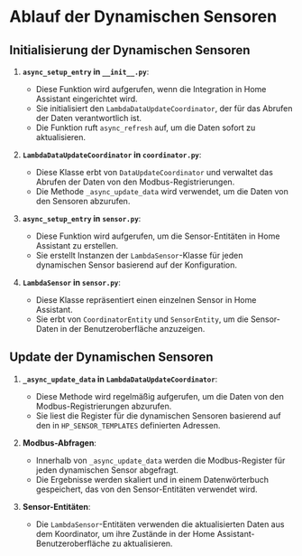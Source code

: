 # Ablauf der Dynamischen Sensoren

## Initialisierung der Dynamischen Sensoren

1. **`async_setup_entry` in `__init__.py`**:
   - Diese Funktion wird aufgerufen, wenn die Integration in Home Assistant eingerichtet wird.
   - Sie initialisiert den `LambdaDataUpdateCoordinator`, der für das Abrufen der Daten verantwortlich ist.
   - Die Funktion ruft `async_refresh` auf, um die Daten sofort zu aktualisieren.

2. **`LambdaDataUpdateCoordinator` in `coordinator.py`**:
   - Diese Klasse erbt von `DataUpdateCoordinator` und verwaltet das Abrufen der Daten von den Modbus-Registrierungen.
   - Die Methode `_async_update_data` wird verwendet, um die Daten von den Sensoren abzurufen.

3. **`async_setup_entry` in `sensor.py`**:
   - Diese Funktion wird aufgerufen, um die Sensor-Entitäten in Home Assistant zu erstellen.
   - Sie erstellt Instanzen der `LambdaSensor`-Klasse für jeden dynamischen Sensor basierend auf der Konfiguration.

4. **`LambdaSensor` in `sensor.py`**:
   - Diese Klasse repräsentiert einen einzelnen Sensor in Home Assistant.
   - Sie erbt von `CoordinatorEntity` und `SensorEntity`, um die Sensor-Daten in der Benutzeroberfläche anzuzeigen.

## Update der Dynamischen Sensoren

1. **`_async_update_data` in `LambdaDataUpdateCoordinator`**:
   - Diese Methode wird regelmäßig aufgerufen, um die Daten von den Modbus-Registrierungen abzurufen.
   - Sie liest die Register für die dynamischen Sensoren basierend auf den in `HP_SENSOR_TEMPLATES` definierten Adressen.

2. **Modbus-Abfragen**:
   - Innerhalb von `_async_update_data` werden die Modbus-Register für jeden dynamischen Sensor abgefragt.
   - Die Ergebnisse werden skaliert und in einem Datenwörterbuch gespeichert, das von den Sensor-Entitäten verwendet wird.

3. **Sensor-Entitäten**:
   - Die `LambdaSensor`-Entitäten verwenden die aktualisierten Daten aus dem Koordinator, um ihre Zustände in der Home Assistant-Benutzeroberfläche zu aktualisieren. 